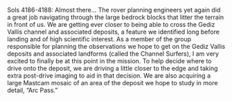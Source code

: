 Sols 4186-4188: Almost there… 
 The rover planning engineers yet again did a great job navigating through the large bedrock blocks that litter the terrain in front of us. We are getting ever closer to being able to cross the Gediz Vallis channel and associated deposits, a feature we identified long before landing and of high scientific interest. As a member of the group responsible for planning the observations we hope to get on the Gediz Vallis deposits and associated landforms (called the Channel Surfers), I am very excited to finally be at this point in the mission. To help decide where to drive onto the deposit, we are driving a little closer to the edge and taking extra post-drive imaging to aid in that decision. We are also acquiring a large Mastcam mosaic of an area of the deposit we hope to study in more detail, “Arc Pass.”